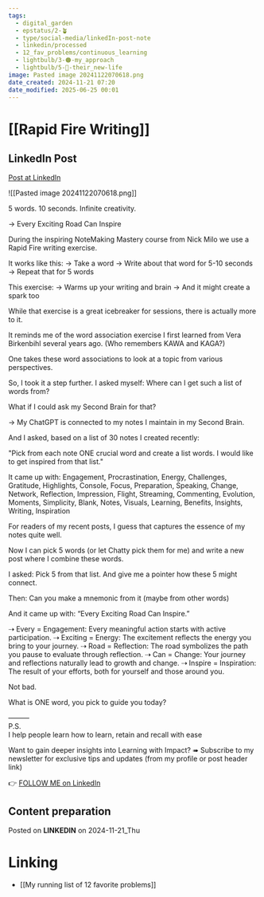 ```yaml
---
tags:
  - digital_garden
  - epstatus/2-🪴
  - type/social-media/linkedIn-post-note
  - linkedin/processed
  - 12_fav_problems/continuous_learning
  - lightbulb/3-🟠-my_approach
  - lightbulb/5-🔵-their_new-life
image: Pasted image 20241122070618.png
date_created: 2024-11-21 07:20
date_modified: 2025-06-25 00:01
---
```

# [[Rapid Fire Writing]]

## LinkedIn Post

[Post at LinkedIn](https://www.linkedin.com/posts/sebastiankamilli_5-words-10-seconds-infinite-creativity-activity-7265257705907396609-fagR?utm_source=share&utm_medium=member_desktop)

![[Pasted image 20241122070618.png]]

5 words. 10 seconds. Infinite creativity.

→ Every Exciting Road Can Inspire

During the inspiring NoteMaking Mastery course from Nick Milo we use a Rapid Fire writing exercise. 

It works like this: 
→ Take a word
→ Write about that word for 5-10 seconds
→ Repeat that for 5 words

This exercise:
→ Warms up your writing and brain
→ And it might create a spark too

While that exercise is a great icebreaker for sessions, 
there is actually more to it.

It reminds me of the word association exercise I first learned from Vera Birkenbihl several years ago. (Who remembers KAWA and KAGA?)

One takes these word associations to look at a topic from various perspectives. 

So, I took it a step further. 
I asked myself: Where can I get such a list of words from?

What if I could ask my Second Brain for that?

→ My ChatGPT is connected to my notes I maintain in my Second Brain. 

And I asked, based on a list of 30 notes I created recently: 

"Pick from each note ONE crucial word and create a list words. 
I would like to get inspired from that list."

It came up with:
Engagement, Procrastination, Energy, Challenges, Gratitude, Highlights, Console, Focus, Preparation, Speaking, Change, Network, Reflection, Impression, Flight, Streaming, Commenting, Evolution, Moments, Simplicity, Blank, Notes, Visuals, Learning, Benefits, Insights, Writing, Inspiration

For readers of my recent posts, I guess that captures the essence of my notes quite well.

Now I can pick 5 words (or let Chatty pick them for me) and 
write a new post where I combine these words. 

I asked: 
Pick 5 from that list. And give me a pointer how these 5 might connect.

Then:
Can you make a mnemonic from it (maybe from other words)

And it came up with: 
“Every Exciting Road Can Inspire.”

⇢ Every = Engagement: Every meaningful action starts with active participation.
⇢ Exciting = Energy: The excitement reflects the energy you bring to your journey.
⇢ Road = Reflection: The road symbolizes the path you pause to evaluate through reflection.
⇢ Can = Change: Your journey and reflections naturally lead to growth and change.
⇢ Inspire = Inspiration: The result of your efforts, both for yourself and those around you.

Not bad. 

What is ONE word, you pick to guide you today?

———  
P.S.  
I help people learn how to learn, retain and recall with ease

Want to gain deeper insights into Learning with Impact?
➠ Subscribe to my newsletter for exclusive tips and updates
(from my profile or post header link)

👉 [FOLLOW ME on LinkedIn](https://www.linkedin.com/comm/mynetwork/discovery-see-all?usecase=PEOPLE_FOLLOWS&followMember=sebastiankamilli)

## Content preparation

Posted on **LINKEDIN** on 2024-11-21_Thu

# Linking

+ [[My running list of 12 favorite problems]]